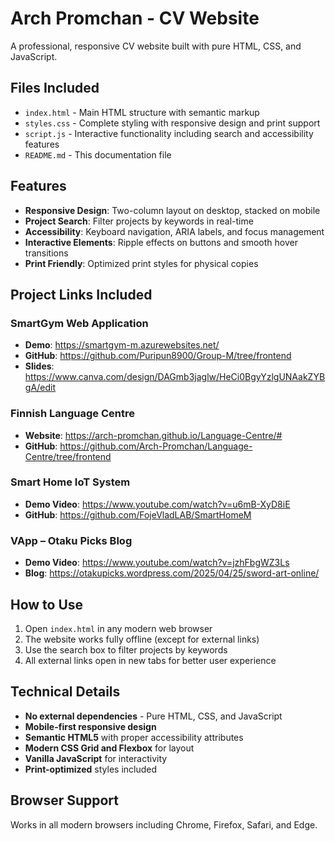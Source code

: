 # Arch Promchan - CV Website

A professional, responsive CV website built with pure HTML, CSS, and JavaScript.

## Files Included

- `index.html` - Main HTML structure with semantic markup
- `styles.css` - Complete styling with responsive design and print support
- `script.js` - Interactive functionality including search and accessibility features
- `README.md` - This documentation file

## Features

- **Responsive Design**: Two-column layout on desktop, stacked on mobile
- **Project Search**: Filter projects by keywords in real-time
- **Accessibility**: Keyboard navigation, ARIA labels, and focus management
- **Interactive Elements**: Ripple effects on buttons and smooth hover transitions
- **Print Friendly**: Optimized print styles for physical copies

## Project Links Included

### SmartGym Web Application
- **Demo**: https://smartgym-m.azurewebsites.net/
- **GitHub**: https://github.com/Puripun8900/Group-M/tree/frontend
- **Slides**: https://www.canva.com/design/DAGmb3jaglw/HeCi0BgyYzlgUNAakZYBgA/edit

### Finnish Language Centre
- **Website**: https://arch-promchan.github.io/Language-Centre/#
- **GitHub**: https://github.com/Arch-Promchan/Language-Centre/tree/frontend

### Smart Home IoT System
- **Demo Video**: https://www.youtube.com/watch?v=u6mB-XyD8iE
- **GitHub**: https://github.com/FojeVladLAB/SmartHomeM

### VApp – Otaku Picks Blog
- **Demo Video**: https://www.youtube.com/watch?v=jzhFbgWZ3Ls
- **Blog**: https://otakupicks.wordpress.com/2025/04/25/sword-art-online/

## How to Use

1. Open `index.html` in any modern web browser
2. The website works fully offline (except for external links)
3. Use the search box to filter projects by keywords
4. All external links open in new tabs for better user experience

## Technical Details

- **No external dependencies** - Pure HTML, CSS, and JavaScript
- **Mobile-first responsive design**
- **Semantic HTML5** with proper accessibility attributes
- **Modern CSS Grid and Flexbox** for layout
- **Vanilla JavaScript** for interactivity
- **Print-optimized** styles included

## Browser Support

Works in all modern browsers including Chrome, Firefox, Safari, and Edge.
